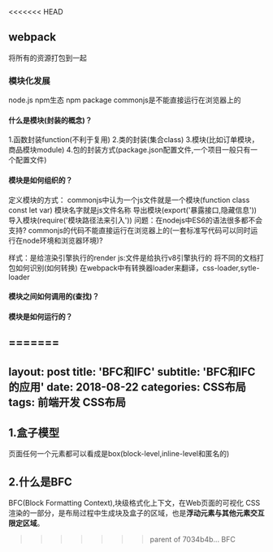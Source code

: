 <<<<<<< HEAD
## webpack
将所有的资源打包到一起
### 模块化发展 
node.js npm生态 npm package
commonjs是不能直接运行在浏览器上的
#### 什么是模块(封装的概念)？
1.函数封装function(不利于复用)
2.类的封装(集合class)
3.模块(比如订单模块，商品模块module)
4.包的封装方式(package.json配置文件,一个项目一般只有一个配置文件)
#### 模块是如何组织的？
定义模块的方式：
commonjs中认为一个js文件就是一个模块(function class const let var)
模块名字就是js文件名称
导出模块(export('暴露接口,隐藏信息'))
导入模块(require('模块路径法来引入'))
问题：在nodejs中ES6的语法很多都不会支持?
  commonjs的代码不能直接运行在浏览器上的(一套标准写代码可以同时运行在node环境和浏览器环境)?

  样式：是给渲染引擎执行的render
  js:文件是给执行v8引擎执行的
  将不同的文档打包如何识别(如何转换)
  在webpack中有转换器loader来翻译，css-loader,sytle-loader
#### 模块之间如何调用的(查找)？
#### 模块是如何运行的？
=======
---
layout: post
title: 'BFC和IFC'
subtitle: 'BFC和IFC的应用'
date: 2018-08-22
categories: CSS布局
tags: 前端开发 CSS布局
---


## 1.盒子模型
页面任何一个元素都可以看成是box(block-level,inline-level和匿名的)
## 2.什么是BFC
BFC(Block Formatting Context),块级格式化上下文，在Web页面的可视化 CSS渲染的一部分，是布局过程中生成块及盒子的区域，也是**浮动元素与其他元素交互限定区域**。


>>>>>>> parent of 7034b4b... BFC
